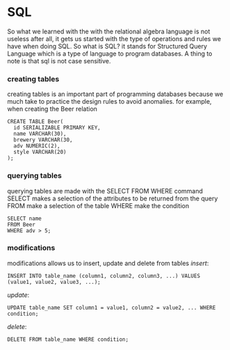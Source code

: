 # SQL
So what we learned with the with the relational algebra language is not useless after all, it gets us started with the type of operations and rules we have when doing SQL. So what is SQL? it stands for Structured Query Language which is a type of language to program databases. A thing to note is that sql is not case sensitive.
### creating tables
creating tables is an important part of programming databases because we much take to practice the design rules to avoid anomalies.
for example, when creating the Beer relation
```
CREATE TABLE Beer(
  id SERIALIZABLE PRIMARY KEY,
  name VARCHAR(30),
  brewery VARCHAR(30,
  adv NUMERIC(2),
  style VARCHAR(20)
);
```
### querying tables
querying tables are made with the SELECT FROM WHERE command
SELECT makes a selection of the attributes to be returned from the query
FROM make a selection of the table
WHERE make the condition
```
SELECT name
FROM Beer
WHERE adv > 5;
```

### modifications
modifications allows us to insert, update and delete from tables
*insert*: 
```
INSERT INTO table_name (column1, column2, column3, ...) VALUES (value1, value2, value3, ...); 
```
*update*: 
```
UPDATE table_name SET column1 = value1, column2 = value2, ... WHERE condition;
```
*delete*: 
```
DELETE FROM table_name WHERE condition;
```
